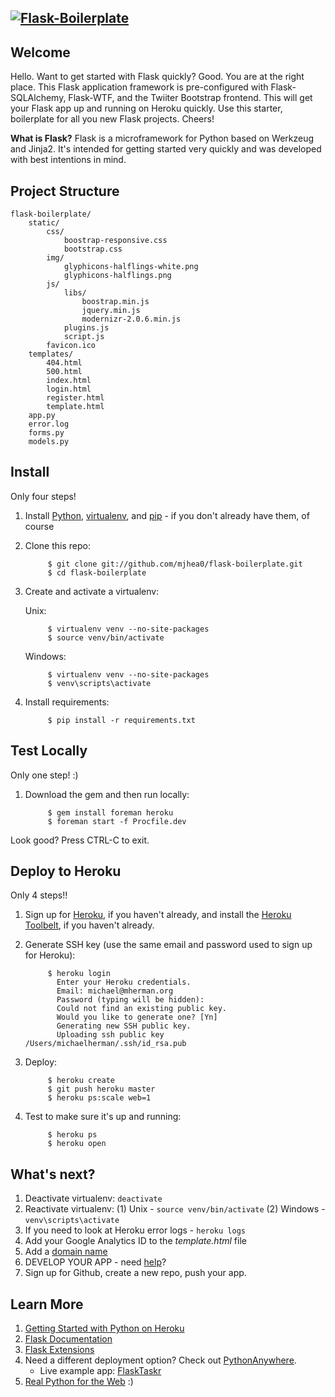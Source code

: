 [![Flask-Boilerplate](http://www.backwardsteps.com/4bJIj81361722486.png)](#features)
------------------------------------------------------------------------------

Welcome
-------
Hello. Want to get started with Flask quickly? Good. You are at the right place. This Flask application framework is pre-configured with Flask-SQLAlchemy, Flask-WTF, and the Twiiter Bootstrap frontend. This will get your Flask app up and running on Heroku quickly. Use this starter, boilerplate for all you new Flask projects. Cheers!

**What is Flask?** Flask is a microframework for Python based on Werkzeug and Jinja2. It's intended for getting started very quickly and was developed with best intentions in mind.

Project Structure
--------

    flask-boilerplate/
        static/
            css/
                boostrap-responsive.css
                bootstrap.css
            img/
                glyphicons-halflings-white.png
                glyphicons-halflings.png
            js/
                libs/
                    boostrap.min.js
                    jquery.min.js
                    modernizr-2.0.6.min.js
                plugins.js
                script.js
            favicon.ico
        templates/
            404.html
            500.html
            index.html
            login.html
            register.html
            template.html           
        app.py
        error.log
        forms.py
        models.py

Install
------

Only four steps!

1. Install [Python](http://install.python-guide.org/), [virtualenv](http://install.python-guide.org/), and [pip](http://install.python-guide.org/) - if you don't already have them, of course
2. Clone this repo: 

            $ git clone git://github.com/mjhea0/flask-boilerplate.git
            $ cd flask-boilerplate

3. Create and activate a virtualenv:
    
    Unix:

            $ virtualenv venv --no-site-packages
            $ source venv/bin/activate

    Windows:  

            $ virtualenv venv --no-site-packages
            $ venv\scripts\activate
        
4. Install requirements:
        
            $ pip install -r requirements.txt

Test Locally
-----------

Only one step! :)

1. Download the gem and then run locally:

            $ gem install foreman heroku
            $ foreman start -f Procfile.dev

Look good? Press CTRL-C to exit.

Deploy to Heroku
----------------

Only 4 steps!!

1. Sign up for [Heroku](https://api.heroku.com/signup), if you haven't already, and install the [Heroku Toolbelt](https://toolbelt.heroku.com/), if you haven't already.
1. Generate SSH key (use the same email and password used to sign up for Heroku):

            $ heroku login
              Enter your Heroku credentials.
              Email: michael@mherman.org
              Password (typing will be hidden): 
              Could not find an existing public key.
              Would you like to generate one? [Yn]
              Generating new SSH public key.
              Uploading ssh public key /Users/michaelherman/.ssh/id_rsa.pub

1. Deploy:

            $ heroku create
            $ git push heroku master
            $ heroku ps:scale web=1

1. Test to make sure it's up and running:

            $ heroku ps
            $ heroku open
            
What's next?
---------

1. Deactivate virtualenv: `deactivate`
2. Reactivate virtualenv: (1) Unix - `source venv/bin/activate` (2) Windows - `venv\scripts\activate`
3. If you need to look at Heroku error logs - `heroku logs`
4. Add your Google Analytics ID to the *template.html* file
5. Add a [domain name](https://devcenter.heroku.com/articles/custom-domains)
5. DEVELOP YOUR APP - need [help](http://www.youtube.com/playlist?list=PLLjmbh6XPGK5pM1QJ8I1ccdGiCTHa1IC8)?
7. Sign up for Github, create a new repo, push your app.

Learn More
---------

1. [Getting Started with Python on Heroku](https://devcenter.heroku.com/articles/python)
1. [Flask Documentation](http://flask.pocoo.org/docs/)
2. [Flask Extensions](http://flask.pocoo.org/extensions/)
1. Need a different deployment option? Check out [PythonAnywhere](https://www.pythonanywhere.com/).
    - Live example app: [FlaskTaskr](http://realpython.pythonanywhere.com)
1. [Real Python for the Web](http://www.realpythonfortheweb.com) :)
        
